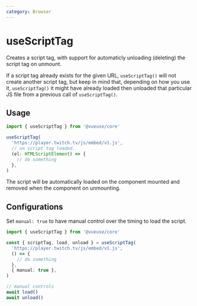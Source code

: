 ```yaml
---
category: Browser
---
```


# useScriptTag

Creates a script tag, with support for automaticly unloading (deleting) the script tag on unmount.

If a script tag already exists for the given URL, `useScriptTag()` will not create another script tag, but keep in mind that, depending on how you use it, `useScriptTag()` it might have already loaded then unloaded that particular JS file from a previous call of `useScriptTag()`.

## Usage

```js
import { useScriptTag } from '@vueuse/core'

useScriptTag(
  'https://player.twitch.tv/js/embed/v1.js',
  // on script tag loaded.
  (el: HTMLScriptElement) => {
    // do something
  },
)
```

The script will be automatically loaded on the component mounted and removed when the component on unmounting.

## Configurations

Set `manual: true` to have manual control over the timing to load the script.

```ts
import { useScriptTag } from '@vueuse/core'

const { scriptTag, load, unload } = useScriptTag(
  'https://player.twitch.tv/js/embed/v1.js',
  () => {
    // do something
  },
  { manual: true },
)

// manual controls
await load()
await unload()
```
